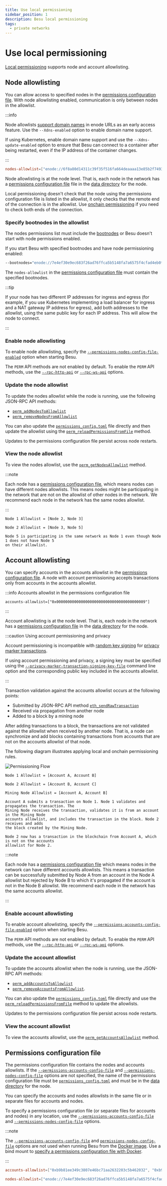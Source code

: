 ```yaml
---
title: Use local permissioning
sidebar_position: 1
description: Besu local permissioning
tags:
  - private networks
---
```


# Use local permissioning

[Local permissioning](../../concepts/permissioning/index.md#local) supports node and account allowlisting.

## Node allowlisting

You can allow access to specified nodes in the [permissions configuration file](#permissions-configuration-file). With node allowlisting enabled, communication is only between nodes in the allowlist.

:::info

Node allowlists [support domain names] in enode URLs as an early access feature. Use the `--Xdns-enabled` option to enable domain name support.

If using Kubernetes, enable domain name support and use the `--Xdns-update-enabled` option to ensure that Besu can connect to a container after being restarted, even if the IP address of the container changes.

:::

```toml title="Nodes allowlist in the permissions configuration file"
nodes-allowlist=["enode://6f8a80d14311c39f35f516fa664deaaaa13e85b2f7493f37f6144d86991ec012937307647bd3b9a82abe2974e1407241d54947bbb39763a4cac9f77166ad92a0@192.168.0.9:4567","enode://6f8a80d14311c39f35f516fa664deaaaa13e85b2f7493f37f6144d86991ec012937307647bd3b9a82abe2974e1407241d54947bbb39763a4cac9f77166ad92a0@192.169.0.9:4568"]
```

Node allowlisting is at the node level. That is, each node in the network has a [permissions configuration file](#permissions-configuration-file) file in the [data directory](../../../public-networks/reference/cli/options.md#data-path) for the node.

Local permissioning doesn't check that the node using the permissions configuration file is listed in the allowlist, it only checks that the remote end of the connection is in the allowlist. Use [onchain permissioning] if you need to check both ends of the connection.

### Specify bootnodes in the allowlist

The nodes permissions list must include the [bootnodes](../configure/bootnodes.md) or Besu doesn't start with node permissions enabled.

If you start Besu with specified bootnodes and have node permissioning enabled:

```bash
--bootnodes="enode://7e4ef30e9ec683f26ad76ffca5b5148fa7a6575f4cfad4eb0f52f9c3d8335f4a9b6f9e66fcc73ef95ed7a2a52784d4f372e7750ac8ae0b544309a5b391a23dd7@127.0.0.1:30303","enode://2feb33b3c6c4a8f77d84a5ce44954e83e5f163e7a65f7f7a7fec499ceb0ddd76a46ef635408c513d64c076470eac86b7f2c8ae4fcd112cb28ce82c0d64ec2c94@127.0.0.1:30304","enode://7b61d5ee4b44335873e6912cb5dd3e3877c860ba21417c9b9ef1f7e500a82213737d4b269046d0669fb2299a234ca03443f25fe5f706b693b3669e5c92478ade@127.0.0.1:30305"
```

The `nodes-allowlist` in the [permissions configuration file](#permissions-configuration-file) must contain the specified bootnodes.

:::tip

If your node has two different IP addresses for ingress and egress (for example, if you use Kubernetes implementing a load balancer for ingress and a NAT gateway IP address for egress), add both addresses to the allowlist, using the same public key for each IP address. This will allow the node to connect.

:::

### Enable node allowlisting

To enable node allowlisting, specify the [`--permissions-nodes-config-file-enabled`](../../reference/cli/options.md#permissions-nodes-config-file-enabled) option when starting Besu.

The `PERM` API methods are not enabled by default. To enable the `PERM` API methods, use the [`--rpc-http-api`](../../../public-networks/reference/cli/options.md#rpc-http-api) or [`--rpc-ws-api`](../../../public-networks/reference/cli/options.md#rpc-ws-api) options.

### Update the node allowlist

To update the nodes allowlist while the node is running, use the following JSON-RPC API methods:

- [`perm_addNodesToAllowlist`](../../reference/api/index.md#perm_addnodestoallowlist)
- [`perm_removeNodesFromAllowlist`](../../reference/api/index.md#perm_removenodesfromallowlist)

You can also update the [`permissions_config.toml`](#permissions-configuration-file) file directly and then update the allowlist using the [`perm_reloadPermissionsFromFile`](../../reference/api/index.md#perm_reloadpermissionsfromfile) method.

Updates to the permissions configuration file persist across node restarts.

### View the node allowlist

To view the nodes allowlist, use the [`perm_getNodesAllowlist`](../../reference/api/index.md#perm_getnodesallowlist) method.

:::note

Each node has a [permissions configuration file](#permissions-configuration-file), which means nodes can have different nodes allowlists. This means nodes might be participating in the network that are not on the allowlist of other nodes in the network. We recommend each node in the network has the same nodes allowlist.

:::

```text title="Example of different node allowlists"
Node 1 Allowlist = [Node 2, Node 3]

Node 2 Allowlist = [Node 3, Node 5]

Node 5 is participating in the same network as Node 1 even though Node 1 does not have Node 5
on their allowlist.
```

## Account allowlisting

You can specify accounts in the accounts allowlist in the [permissions configuration file](#permissions-configuration-file). A node with account permissioning accepts transactions only from accounts in the accounts allowlist.

:::info Accounts allowlist in the permissions configuration file

`accounts-allowlist=["0x0000000000000000000000000000000000000009"]`

:::

Account allowlisting is at the node level. That is, each node in the network has a [permissions configuration file](#permissions-configuration-file) in the [data directory](../../../public-networks/reference/cli/options.md#data-path) for the node.

:::caution Using account permissioning and privacy

Account permissioning is incompatible with [random key signing](../use-privacy/sign-pmts.md) for [privacy marker transactions](../../concepts/privacy/private-transactions/processing.md).

If using account permissioning and privacy, a signing key must be specified using the [`--privacy-marker-transaction-signing-key-file`](../../reference/cli/options.md#privacy-marker-transaction-signing-key-file) command line option and the corresponding public key included in the accounts allowlist.

:::

Transaction validation against the accounts allowlist occurs at the following points:

- Submitted by JSON-RPC API method [`eth_sendRawTransaction`](../../../public-networks/reference/api/index.md#eth_sendrawtransaction)
- Received via propagation from another node
- Added to a block by a mining node

After adding transactions to a block, the transactions are not validated against the allowlist when received by another node. That is, a node can synchronize and add blocks containing transactions from accounts that are not on the accounts allowlist of that node.

The following diagram illustrates applying local and onchain permissioning rules.

![Permissioning Flow](../../../assets/images/PermissioningFlow.png)

```text title="Example of different account allowlists"
Node 1 Allowlist = [Account A, Account B]

Node 2 Allowlist = [Account B, Account C]

Mining Node Allowlist = [Account A, Account B]

Account A submits a transaction on Node 1. Node 1 validates and propagates the transaction. The
Mining Node receives the transaction, validates it is from an account in the Mining Node
accounts allowlist, and includes the transaction in the block. Node 2 receives and adds
the block created by the Mining Node.

Node 2 now has a transaction in the blockchain from Account A, which is not on the accounts
allowlist for Node 2.
```

:::note

Each node has a [permissions configuration file](#permissions-configuration-file) which means nodes in the network can have different accounts allowlists. This means a transaction can be successfully submitted by Node A from an account in the Node A allowlist but rejected by Node B to which it's propagated if the account is not in the Node B allowlist. We recommend each node in the network has the same accounts allowlist.

:::

### Enable account allowlisting

To enable account allowlisting, specify the [`--permissions-accounts-config-file-enabled`](../../reference/cli/options.md#permissions-accounts-config-file-enabled) option when starting Besu.

The `PERM` API methods are not enabled by default. To enable the `PERM` API methods, use the [`--rpc-http-api`](../../../public-networks/reference/cli/options.md#rpc-http-api) or [`--rpc-ws-api`](../../../public-networks/reference/cli/options.md#rpc-ws-api) options.

### Update the account allowlist

To update the accounts allowlist when the node is running, use the JSON-RPC API methods:

- [`perm_addAccountsToAllowlist`](../../reference/api/index.md#perm_addaccountstoallowlist)
- [`perm_removeAccountsFromAllowlist`](../../reference/api/index.md#perm_removeaccountsfromallowlist).

You can also update the [`permissions_config.toml`](#permissions-configuration-file) file directly and use the [`perm_reloadPermissionsFromFile`](../../reference/api/index.md#perm_reloadpermissionsfromfile) method to update the allowlists.

Updates to the permissions configuration file persist across node restarts.

### View the account allowlist

To view the accounts allowlist, use the [`perm_getAccountsAllowlist`](../../reference/api/index.md#perm_getaccountsallowlist) method.

## Permissions configuration file

The permissions configuration file contains the nodes and accounts allowlists. If the [`--permissions-accounts-config-file`](../../reference/cli/options.md#permissions-accounts-config-file) and [`--permissions-nodes-config-file`](../../reference/cli/options.md#permissions-nodes-config-file) options are not specified, the name of the permissions configuration file must be [`permissions_config.toml`](#permissions-configuration-file) and must be in the [data directory](../../../public-networks/reference/cli/options.md#data-path) for the node.

You can specify the accounts and nodes allowlists in the same file or in separate files for accounts and nodes.

To specify a permissions configuration file (or separate files for accounts and nodes) in any location, use the [`--permissions-accounts-config-file`](../../reference/cli/options.md#permissions-accounts-config-file) and [`--permissions-nodes-config-file`](../../reference/cli/options.md#permissions-nodes-config-file) options.

:::note

The [`--permissions-accounts-config-file`](../../reference/cli/options.md#permissions-accounts-config-file) and [`permissions-nodes-config-file`](../../reference/cli/options.md#permissions-nodes-config-file) options are not used when running Besu from the [Docker image](../../get-started/install/run-docker-image.md). Use a bind mount to [specify a permissions configuration file with Docker].

:::

```toml title="Sample permissions configuration file"
accounts-allowlist=["0xb9b81ee349c3807e46bc71aa2632203c5b462032", "0xb9b81ee349c3807e46bc71aa2632203c5b462034"]

nodes-allowlist=["enode://7e4ef30e9ec683f26ad76ffca5b5148fa7a6575f4cfad4eb0f52f9c3d8335f4a9b6f9e66fcc73ef95ed7a2a52784d4f372e7750ac8ae0b544309a5b391a23dd7@127.0.0.1:30303","enode://2feb33b3c6c4a8f77d84a5ce44954e83e5f163e7a65f7f7a7fec499ceb0ddd76a46ef635408c513d64c076470eac86b7f2c8ae4fcd112cb28ce82c0d64ec2c94@127.0.0.1:30304","enode://7b61d5ee4b44335873e6912cb5dd3e3877c860ba21417c9b9ef1f7e500a82213737d4b269046d0669fb2299a234ca03443f25fe5f706b693b3669e5c92478ade@127.0.0.1:30305"]
```

<!-- Links -->

[specify a permissions configuration file with Docker]: ../../get-started/install/run-docker-image.md
[support domain names]: ../../../public-networks/concepts/node-keys.md#domain-name-support
[onchain permissioning]: ../../concepts/permissioning/onchain.md
